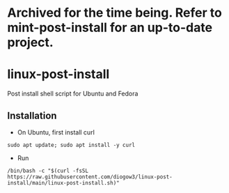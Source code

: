 # Archived for the time being. Refer to mint-post-install for an up-to-date project.

# linux-post-install
Post install shell script for Ubuntu and Fedora

## Installation
* On Ubuntu, first install curl
```
sudo apt update; sudo apt install -y curl
```
* Run
```
/bin/bash -c "$(curl -fsSL https://raw.githubusercontent.com/diogow3/linux-post-install/main/linux-post-install.sh)"
```
